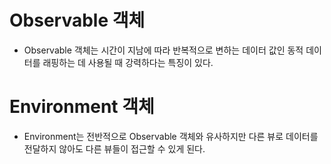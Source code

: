 # Observable 객체
- Observable 객체는 시간이 지남에 따라 반복적으로 변하는 데이터 값인 동적 데이터를 래핑하는 데 사용될 때 강력하다는 특징이 있다.

# Environment 객체
- Environment는 전반적으로 Observable 객체와 유사하지만 다른 뷰로 데이터를 전달하지 않아도 다른 뷰들이 접근할 수 있게 된다.
